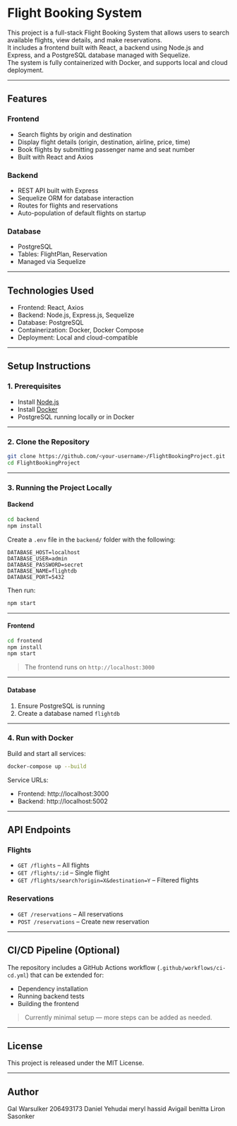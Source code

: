 # Flight Booking System

This project is a full-stack Flight Booking System that allows users to search available flights, view details, and make reservations.  
It includes a frontend built with React, a backend using Node.js and Express, and a PostgreSQL database managed with Sequelize.  
The system is fully containerized with Docker, and supports local and cloud deployment.

---

## Features

### Frontend
- Search flights by origin and destination
- Display flight details (origin, destination, airline, price, time)
- Book flights by submitting passenger name and seat number
- Built with React and Axios

### Backend
- REST API built with Express
- Sequelize ORM for database interaction
- Routes for flights and reservations
- Auto-population of default flights on startup

### Database
- PostgreSQL
- Tables: FlightPlan, Reservation
- Managed via Sequelize

---

## Technologies Used

- Frontend: React, Axios
- Backend: Node.js, Express.js, Sequelize
- Database: PostgreSQL
- Containerization: Docker, Docker Compose
- Deployment: Local and cloud-compatible

---

## Setup Instructions

### 1. Prerequisites
- Install [Node.js](https://nodejs.org/)
- Install [Docker](https://www.docker.com/)
- PostgreSQL running locally or in Docker

---

### 2. Clone the Repository

```bash
git clone https://github.com/<your-username>/FlightBookingProject.git
cd FlightBookingProject
```

---

### 3. Running the Project Locally

#### Backend

```bash
cd backend
npm install
```

Create a `.env` file in the `backend/` folder with the following:

```env
DATABASE_HOST=localhost
DATABASE_USER=admin
DATABASE_PASSWORD=secret
DATABASE_NAME=flightdb
DATABASE_PORT=5432
```

Then run:

```bash
npm start
```

---

#### Frontend

```bash
cd frontend
npm install
npm start
```

> The frontend runs on `http://localhost:3000`

---

#### Database

1. Ensure PostgreSQL is running
2. Create a database named `flightdb`

---

### 4. Run with Docker

Build and start all services:

```bash
docker-compose up --build
```

Service URLs:
- Frontend: http://localhost:3000  
- Backend: http://localhost:5002

---

## API Endpoints

### Flights
- `GET /flights` – All flights  
- `GET /flights/:id` – Single flight  
- `GET /flights/search?origin=X&destination=Y` – Filtered flights  

### Reservations
- `GET /reservations` – All reservations  
- `POST /reservations` – Create new reservation

---

## CI/CD Pipeline (Optional)

The repository includes a GitHub Actions workflow (`.github/workflows/ci-cd.yml`) that can be extended for:
- Dependency installation
- Running backend tests
- Building the frontend

> Currently minimal setup — more steps can be added as needed.

---

## License

This project is released under the MIT License.

---

## Author

Gal Warsulker 206493173
Daniel Yehudai
meryl hassid
Avigail benitta
Liron Sasonker